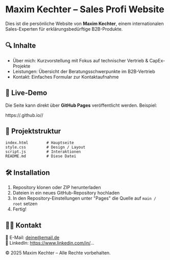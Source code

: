 # Maxim Kechter – Sales Profi Website

Dies ist die persönliche Website von **Maxim Kechter**, einem internationalen Sales-Experten für erklärungsbedürftige B2B-Produkte.

## 🔍 Inhalte

- Über mich: Kurzvorstellung mit Fokus auf technischer Vertrieb & CapEx-Projekte
- Leistungen: Übersicht der Beratungsschwerpunkte im B2B-Vertrieb
- Kontakt: Einfaches Formular zur Kontaktaufnahme

## 🚀 Live-Demo

Die Seite kann direkt über **GitHub Pages** veröffentlicht werden. Beispiel:

https://<dein-github-username>.github.io/<repository-name>/

## 📁 Projektstruktur

    index.html        # Hauptseite
    style.css         # Design / Layout
    script.js         # Interaktionen
    README.md         # Diese Datei

## 🛠️ Installation

1. Repository klonen oder ZIP herunterladen
2. Dateien in ein neues GitHub-Repository hochladen
3. In den Repository-Einstellungen unter "Pages" die Quelle auf `main / root` setzen
4. Fertig!

## 👨‍💼 Kontakt

📧 E-Mail: deine@email.de  
🔗 LinkedIn: https://www.linkedin.com/in/...

© 2025 Maxim Kechter – Alle Rechte vorbehalten.
